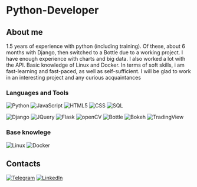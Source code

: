 # Python-Developer

## About me 
1.5 years of experience with python (including training). Of these, about 6 months with Django, then switched to a Bottle due to a working project. I have enough experience with charts and big data. I also worked a lot with the API. Basic knowledge of Linux and Docker. In terms of soft skills, i am fast-learning and fast-paced, as well as self-sufficient. I will be glad to work in an interesting project and any curious acquaintances

### Languages and Tools
![Python](https://img.shields.io/badge/Python-696969?style=for-the-badge&logo=Python&logoColor=FF0000)
![JavaScript](https://img.shields.io/badge/JavaScript-696969?style=for-the-badge&logo=JavaScript&logoColor=FF0000)
![HTML5](https://img.shields.io/badge/HTML5-696969?style=for-the-badge&logo=HTML5&logoColor=FF0000)
![CSS](https://img.shields.io/badge/CSS-696969?style=for-the-badge&logo=css3&logoColor=FF0000)
![SQL](https://img.shields.io/badge/SQL-696969?style=for-the-badge&logo=mysql&logoColor=FF0000)

![Django](https://img.shields.io/badge/Django-696969?style=for-the-badge&logo=Django&logoColor=FFFF00)
![JQuery](https://img.shields.io/badge/JQuery-696969?style=for-the-badge&logo=JQuery&logoColor=FFFF00)
![Flask](https://img.shields.io/badge/Flask-696969?style=for-the-badge&logo=Flask&logoColor=FFFF00)
![openCV](https://img.shields.io/badge/openCV-696969?style=for-the-badge&logo=openCV&logoColor=FFFF00)
![Bottle](https://img.shields.io/badge/Bottle-696969?style=for-the-badge&logo=Bottle)
![Bokeh](https://img.shields.io/badge/Bokeh-696969?style=for-the-badge&logo=Bokeh)
![TradingView](https://img.shields.io/badge/TradingView-696969?style=for-the-badge&logo=TradingView)

### Base knowlege
![Linux](https://img.shields.io/badge/Linux-696969?style=for-the-badge&logo=Linux&logoColor=00FF00)
![Docker](https://img.shields.io/badge/Docker-696969?style=for-the-badge&logo=Docker&logoColor=00FF00)

## Contacts
[![Telegram](https://img.shields.io/badge/Telegram-696969?style=for-the-badge&logo=Telegram)](https://t.me/dubbuddub)
[![LinkedIn](https://img.shields.io/badge/LinkedIn-696969?style=for-the-badge&logo=LinkedIn)](https://www.linkedin.com/in/vladislav-dubatovka/)
